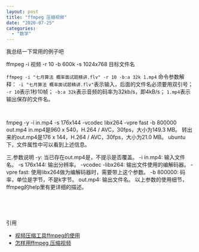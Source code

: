 ```yaml
---
layout: post
title: "ffmpeg 压缩视频"
date: "2020-07-25"
categories: 
  - "数学"
---
```


我总结一下常用的例子吧

ffmpeg -i 视频 -r 10 -b 600k -s 1024x768 目标文件名

`ffmpeg -i "七月算法 概率面试题精讲.flv" -r 10 -b:a 32k 1.mp4` 命令参数解释： `-i "七月算法 概率面试题精讲.flv"`表示输入，后面的文件名必须要用双引号； `-r 10`表示1秒10帧； `-b:a 32k`表示音频的码率为32kb/s，即4kB/s； `1.mp4`表示输出保存的文件名。

 

fmpeg -y -i in.mp4 -s 176x144 -vcodec libx264 -vpre fast -b 800000 out.mp4 in.mp4是960 x 540，H.264 / AVC，30fps，大小为149.3 MB。 转出来的out.mp4是176 x 144，H.264 / AVC，30fps，大小为21.0 MB。 ubuntu下，文件属性中可以看到上述信息。

三.参数说明 -y: 当已存在out.mp4是，不提示是否覆盖。 -i in.mp4: 输入文件名。 -s 176x144: 输出分辨率。 -vcodec -libx264: 输出文件使用的编解码器。 -vpre fast: 使用libx264做为编解码器时，需要带上这个参数。 -b 800000: 码率，单位是字节，不是k字节。 out.mp4: 输出文件名。 以上参数的使用细节，ffmpeg的help里有更详细的描述。

 

 

引用

- [视频压缩工具ffmpeg的使用](https://www.jianshu.com/p/4f660bd805f3)
- [怎样用ffmpeg 压缩视频](https://blog.csdn.net/lakeheart879/article/details/78736634)
